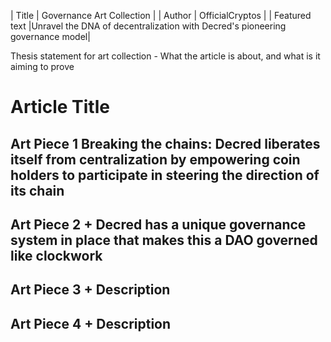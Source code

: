 | Title               | Governance Art Collection |
| Author              | OfficialCryptos |
| Featured text       |Unravel the DNA of decentralization with Decred's pioneering governance model|

Thesis statement for art collection - What the article is about, and what is it aiming to prove

# Article Title

## Art Piece 1 Breaking the chains: Decred liberates itself from centralization by empowering coin holders to participate in steering the direction of its chain

## Art Piece 2 + Decred has a unique governance system in place that makes this a DAO governed like clockwork

## Art Piece 3 + Description

## Art Piece 4 + Description


